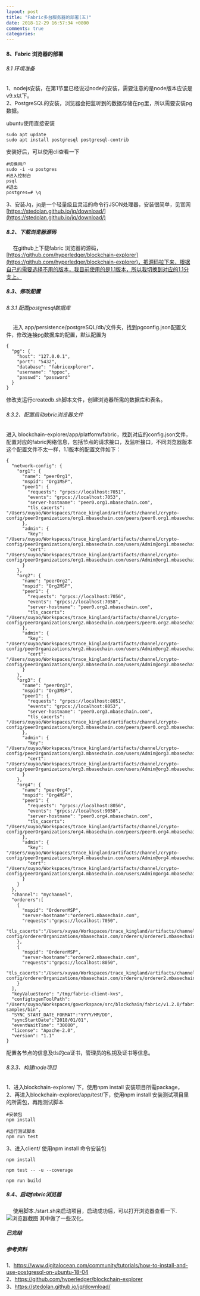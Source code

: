 ```yaml
---
layout: post
title: "Fabric多台服务器的部署(五)"
date: 2018-12-29 16:57:34 +0800
comments: true
categories: 
---
```

#### 8、Fabric 浏览器的部署
###### 8.1 环境准备
1、nodejs安装，在第1节里已经说过node的安装，需要注意的是node版本应该是v9.x以下。  
2、PostgreSQL的安装，浏览器会把监听到的数据存储在pg里，所以需要安装pg数据。  
<!-- more -->
ubuntu使用直接安装
```
sudo apt update
sudo apt install postgresql postgresql-contrib
```
安装好后，可以使用cli查看一下
```
#切换用户
sudo -i -u postgres
#进入控制台
psql
#退出
postgres=# \q
```
3、安装Jq，jq是一个轻量级且灵活的命令行JSON处理器，安装很简单，见官网[https://stedolan.github.io/jq/download/](https://stedolan.github.io/jq/download/)

##### 8.2、下载浏览器源码
&emsp; 在github上下载fabric 浏览器的源码，[https://github.com/hyperledger/blockchain-explorer](https://github.com/hyperledger/blockchain-explorer)，把源码拉下来，根据自己的需要选择不用的版本，我目前使用的是1.1版本，所以我切换到对应的1.1分支上。
##### 8.3、修改配置
###### 8.3.1 配置postgresql数据库
&emsp; 进入 app/persistence/postgreSQL/db/文件夹，找到pgconfig.json配置文件，修改连接pg数据库的配置，默认配置为
```
{
  "pg": {
    "host": "127.0.0.1",
    "port": "5432",
    "database": "fabricexplorer",
    "username": "hppoc",
    "passwd": "password"
  }
}
```
修改支运行createdb.sh脚本文件，创建浏览器所需的数据库和表名。
###### 8.3.2、配置启动abric浏览器文件
进入 blockchain-explorer/app/platform/fabric，找到对应的config.json文件，配置对应的fabric网络信息，包括节点的请求接口，及监听接口，不同浏览器版本这个配置文件不太一样，1.1版本的配置文件如下：
```
{
  "network-config": {
    "org1": {
      "name": "peerOrg1",
      "mspid": "Org1MSP",
      "peer1": {
        "requests": "grpcs://localhost:7051",
        "events": "grpcs://localhost:7053",
        "server-hostname": "peer0.org1.mbasechain.com",
        "tls_cacerts": "/Users/xuyao/Workspaces/trace_kingland/artifacts/channel/crypto-config/peerOrganizations/org1.mbasechain.com/peers/peer0.org1.mbasechain.com/tls/ca.crt"
      },
      "admin": {
        "key": "/Users/xuyao/Workspaces/trace_kingland/artifacts/channel/crypto-config/peerOrganizations/org1.mbasechain.com/users/Admin@org1.mbasechain.com/msp/keystore",
        "cert": "/Users/xuyao/Workspaces/trace_kingland/artifacts/channel/crypto-config/peerOrganizations/org1.mbasechain.com/users/Admin@org1.mbasechain.com/msp/signcerts"
      }
    },
    "org2": {
      "name": "peerOrg2",
      "mspid": "Org2MSP",
      "peer1": {
        "requests": "grpcs://localhost:7056",
        "events": "grpcs://localhost:7058",
        "server-hostname": "peer0.org2.mbasechain.com",
        "tls_cacerts": "/Users/xuyao/Workspaces/trace_kingland/artifacts/channel/crypto-config/peerOrganizations/org2.mbasechain.com/peers/peer0.org2.mbasechain.com/tls/ca.crt"
      },
      "admin": {
        "key": "/Users/xuyao/Workspaces/trace_kingland/artifacts/channel/crypto-config/peerOrganizations/org2.mbasechain.com/users/Admin@org2.mbasechain.com/msp/keystore",
        "cert": "/Users/xuyao/Workspaces/trace_kingland/artifacts/channel/crypto-config/peerOrganizations/org2.mbasechain.com/users/Admin@org2.mbasechain.com/msp/signcerts"
      }
    },
    "org3": {
      "name": "peerOrg3",
      "mspid": "Org3MSP",
      "peer1": {
        "requests": "grpcs://localhost:8051",
        "events": "grpcs://localhost:8053",
        "server-hostname": "peer0.org3.mbasechain.com",
        "tls_cacerts": "/Users/xuyao/Workspaces/trace_kingland/artifacts/channel/crypto-config/peerOrganizations/org3.mbasechain.com/peers/peer0.org3.mbasechain.com/tls/ca.crt"
      },
      "admin": {
        "key": "/Users/xuyao/Workspaces/trace_kingland/artifacts/channel/crypto-config/peerOrganizations/org3.mbasechain.com/users/Admin@org3.mbasechain.com/msp/keystore",
        "cert": "/Users/xuyao/Workspaces/trace_kingland/artifacts/channel/crypto-config/peerOrganizations/org3.mbasechain.com/users/Admin@org3.mbasechain.com/msp/signcerts"
      }
    },
    "org4": {
      "name": "peerOrg4",
      "mspid": "Org4MSP",
      "peer1": {
        "requests": "grpcs://localhost:8056",
        "events": "grpcs://localhost:9058",
        "server-hostname": "peer0.org4.mbasechain.com",
        "tls_cacerts": "/Users/xuyao/Workspaces/trace_kingland/artifacts/channel/crypto-config/peerOrganizations/org4.mbasechain.com/peers/peer0.org4.mbasechain.com/tls/ca.crt"
      },
      "admin": {
        "key": "/Users/xuyao/Workspaces/trace_kingland/artifacts/channel/crypto-config/peerOrganizations/org4.mbasechain.com/users/Admin@org4.mbasechain.com/msp/keystore",
        "cert": "/Users/xuyao/Workspaces/trace_kingland/artifacts/channel/crypto-config/peerOrganizations/org4.mbasechain.com/users/Admin@org4.mbasechain.com/msp/signcerts"
      }
    }
  },
  "channel": "mychannel",
  "orderers":[
    {
      "mspid": "OrdererMSP",
      "server-hostname":"orderer1.mbasechain.com",
      "requests":"grpcs://localhost:7050",
      "tls_cacerts":"/Users/xuyao/Workspaces/trace_kingland/artifacts/channel/crypto-config/ordererOrganizations/mbasechain.com/orderers/orderer1.mbasechain.com/tls/ca.crt"
    },
    {
      "mspid": "OrdererMSP",
      "server-hostname":"orderer2.mbasechain.com",
      "requests":"grpcs://localhost:8050",
      "tls_cacerts":"/Users/xuyao/Workspaces/trace_kingland/artifacts/channel/crypto-config/ordererOrganizations/mbasechain.com/orderers/orderer2.mbasechain.com/tls/ca.crt"
    }
  ],
  "keyValueStore": "/tmp/fabric-client-kvs",
  "configtxgenToolPath": "/Users/xuyao/Workspaces/goworkspace/src/blockchain/fabric/v1.2.0/fabric-samples/bin",
  "SYNC_START_DATE_FORMAT":"YYYY/MM/DD",
  "syncStartDate":"2018/01/01",
  "eventWaitTime": "30000",
  "license": "Apache-2.0",
  "version": "1.1"
}
```
配置各节点的信息及tls的ca证书，管理员的私钥及证书等信息。
###### 8.3.3、构建node项目
1、进入blockchain-explorer/ 下，使用npm install 安装项目所需package，  
2、再进入blockchain-explorer/app/test/下，使用npm install 安装测试项目里的所需包，再跑测试脚本  
```
#安装包
npm install

#运行测试脚本
npm run test
```
3、进入client/ 使用npm install 命令安装包
```
npm install

npm test -- -u --coverage

npm run build
```

##### 8.4、启动fabric浏览器
&emsp; 使用脚本./start.sh来启动项目，启动成功后，可以打开浏览器查看一下.
![浏览器截图](https://upload-images.jianshu.io/upload_images/1796624-c1112936dd3eabf3.png?imageMogr2/auto-orient/strip%7CimageView2/2/w/1240)
其中做了一些汉化。
##### 已完结

##### 参考资料
1、https://www.digitalocean.com/community/tutorials/how-to-install-and-use-postgresql-on-ubuntu-18-04  
2、https://github.com/hyperledger/blockchain-explorer  
3、https://stedolan.github.io/jq/download/  



